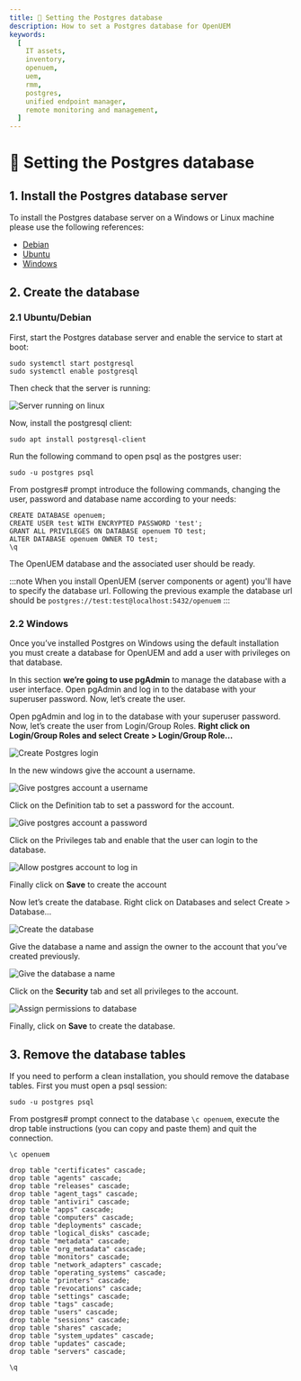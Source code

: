 ```yaml
---
title: 🐘 Setting the Postgres database
description: How to set a Postgres database for OpenUEM
keywords:
  [
    IT assets,
    inventory,
    openuem,
    uem,
    rmm,
    postgres,
    unified endpoint manager,
    remote monitoring and management,
  ]
---
```


# 🐘 Setting the Postgres database

## 1. Install the Postgres database server

To install the Postgres database server on a Windows or Linux machine please use the following references:

- [Debian](https://www.postgresql.org/download/linux/debian/)
- [Ubuntu](https://www.postgresql.org/download/linux/ubuntu/)
- [Windows](https://www.postgresql.org/download/windows/)

## 2. Create the database

### 2.1 Ubuntu/Debian

First, start the Postgres database server and enable the service to start at boot:

```(bash)
sudo systemctl start postgresql
sudo systemctl enable postgresql
```

Then check that the server is running:

![Server running on linux](/img/linux/postgres_running.png)

Now, install the postgresql client:

```(bash)
sudo apt install postgresql-client
```

Run the following command to open psql as the postgres user:

```(bash)
sudo -u postgres psql
```

From postgres# prompt introduce the following commands, changing the user, password and database name according to your needs:

```(bash)
CREATE DATABASE openuem;
CREATE USER test WITH ENCRYPTED PASSWORD 'test';
GRANT ALL PRIVILEGES ON DATABASE openuem TO test;
ALTER DATABASE openuem OWNER TO test;
\q
```

The OpenUEM database and the associated user should be ready.

:::note
When you install OpenUEM (server components or agent) you'll have to specify the database url. Following the previous example the database url should be `postgres://test:test@localhost:5432/openuem`
:::

### 2.2 Windows

Once you’ve installed Postgres on Windows using the default installation you must create a database for OpenUEM and add a user with privileges on that database.

In this section **we’re going to use pgAdmin** to manage the database with a user interface. Open pgAdmin and log in to the database with your superuser password. Now, let’s create the user.

Open pgAdmin and log in to the database with your superuser password. Now, let’s create the user from Login/Group Roles. **Right click on Login/Group Roles and select Create > Login/Group Role...**

![Create Postgres login](/img/postgres/postgres_create_user_1.png)

In the new windows give the account a username.

![Give postgres account a username](/img/postgres/postgres_create_user_2.png)

Click on the Definition tab to set a password for the account.

![Give postgres account a password](/img/postgres/postgres_create_user_3.png)

Click on the Privileges tab and enable that the user can login to the database.

![Allow postgres account to log in](/img/postgres/postgres_create_user_4.png)

Finally click on **Save** to create the account

Now let’s create the database. Right click on Databases and select Create > Database…

![Create the database](/img/postgres/postgres_create_database_1.png)

Give the database a name and assign the owner to the account that you’ve created previously.

![Give the database a name](/img/postgres/postgres_create_database_2.png)

Click on the **Security** tab and set all privileges to the account.

![Assign permissions to database](/img/postgres/postgres_create_database_3.png)

Finally, click on **Save** to create the database.

## 3. Remove the database tables

If you need to perform a clean installation, you should remove the database tables. First you must open a psql session:

```(bash)
sudo -u postgres psql
```

From postgres# prompt connect to the database `\c openuem`, execute the drop table instructions (you can copy and paste them) and quit the connection.

```(bash)
\c openuem

drop table "certificates" cascade;
drop table "agents" cascade;
drop table "releases" cascade;
drop table "agent_tags" cascade;
drop table "antiviri" cascade;
drop table "apps" cascade;
drop table "computers" cascade;
drop table "deployments" cascade;
drop table "logical_disks" cascade;
drop table "metadata" cascade;
drop table "org_metadata" cascade;
drop table "monitors" cascade;
drop table "network_adapters" cascade;
drop table "operating_systems" cascade;
drop table "printers" cascade;
drop table "revocations" cascade;
drop table "settings" cascade;
drop table "tags" cascade;
drop table "users" cascade;
drop table "sessions" cascade;
drop table "shares" cascade;
drop table "system_updates" cascade;
drop table "updates" cascade;
drop table "servers" cascade;

\q
```
